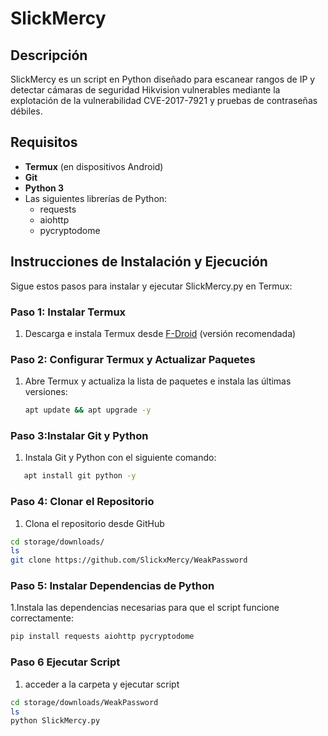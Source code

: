 # SlickMercy

## Descripción

SlickMercy es un script en Python diseñado para escanear rangos de IP y detectar cámaras de seguridad Hikvision vulnerables mediante la explotación de la vulnerabilidad CVE-2017-7921 y pruebas de contraseñas débiles.

## Requisitos

- **Termux** (en dispositivos Android)
- **Git**
- **Python 3**
- Las siguientes librerías de Python:
  - requests
  - aiohttp
  - pycryptodome

## Instrucciones de Instalación y Ejecución

Sigue estos pasos para instalar y ejecutar SlickMercy.py en Termux:

### Paso 1: Instalar Termux

1. Descarga e instala Termux desde [F-Droid](https://f-droid.org/en/packages/com.termux/) (versión recomendada)

### Paso 2: Configurar Termux y Actualizar Paquetes

1. Abre Termux y actualiza la lista de paquetes e instala las últimas versiones:
   ```bash
   apt update && apt upgrade -y
   
### Paso 3:Instalar Git y Python 

1. Instala Git y Python con el siguiente comando:
```bash
   apt install git python -y
```
### Paso 4: Clonar el Repositorio
1. Clona el repositorio desde GitHub 
 ```bash
cd storage/downloads/
ls
git clone https://github.com/SlickxMercy/WeakPassword
   ```
### Paso 5: Instalar Dependencias de Python
1.Instala las dependencias necesarias para que el script funcione correctamente:
```bash
pip install requests aiohttp pycryptodome
```
### Paso 6 Ejecutar Script 
1. acceder a la carpeta y ejecutar script
```bash
cd storage/downloads/WeakPassword
ls
python SlickMercy.py
```


